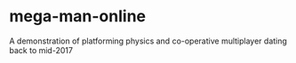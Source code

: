 # mega-man-online
A demonstration of platforming physics and co-operative multiplayer dating back to mid-2017
